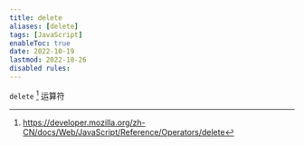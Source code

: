 ```yaml
---
title: delete
aliases: [delete]
tags: [JavaScript]
enableToc: true
date: 2022-10-19
lastmod: 2022-10-26
disabled rules: 
---
```


`delete` [^1] 运算符

[^1]: <https://developer.mozilla.org/zh-CN/docs/Web/JavaScript/Reference/Operators/delete>

